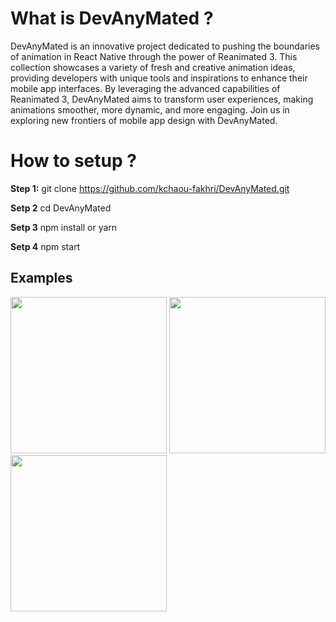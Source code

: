 
# What is DevAnyMated ?

DevAnyMated is an innovative project dedicated to pushing the boundaries of animation in React Native through the power of Reanimated 3. This collection showcases a variety of fresh and creative animation ideas, providing developers with unique tools and inspirations to enhance their mobile app interfaces. By leveraging the advanced capabilities of Reanimated 3, DevAnyMated aims to transform user experiences, making animations smoother, more dynamic, and more engaging. Join us in exploring new frontiers of mobile app design with DevAnyMated.

# How to setup ?

**Step 1:** git clone https://github.com/kchaou-fakhri/DevAnyMated.git

**Setp 2** cd DevAnyMated 

**Setp 3** npm install or yarn 

**Setp 4** npm start

## Examples

<img src="https://github.com/kchaou-fakhri/DevAnyMated/assets/69482318/5cbb33fa-4849-4aa2-92ff-caadc455503d" style="width:250px; margin 10;" />
<img src="https://github.com/kchaou-fakhri/DevAnyMated/assets/69482318/75c28789-8320-4391-ba44-06a33cd9103a" style="width:250px; margin 10;" />
<img src="https://github.com/kchaou-fakhri/DevAnyMated/assets/69482318/d1eba5f6-9dff-4aaf-8294-a752b91bf7ba" style="width:250px; margin 10;" />




